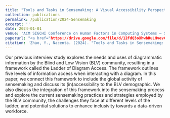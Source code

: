 ```yaml
---
title: "Tools and Tasks in Sensemaking: A Visual Accessibility Perspective"
collection: publications
permalink: /publication/2024-Sensemaking
excerpt: ''
date: 2024-01-01
venue: 'ACM SIGCHI Conference on Human Factors in Computing Systems – Sensemaking Workshop'
paperurl: "<a href="https://drive.google.com/file/d/12FdQ3oXhwbRuLHvevCXl9HwIFoCgzn79/view?usp=drive_link" target="_blank">paper link</a>"
citation: 'Zhao, Y., Nacenta. (2024). "Tools and Tasks in Sensemaking: A Visual Accessibility Perspective." <i>Proceedings of the SIGCHI Conference on Human Factors in Computing Systems – Sensemaking Workshop.</i> (ACM CHI workshop, paper presentation).'
---
```


Our previous interview study explores the needs and uses of diagrammatic information by the Blind and Low Vision (BLV) community, resulting in a framework called the Ladder of Diagram Access. The framework outlines five levels of information access when interacting with a diagram. In this paper, we connect this framework to include the global activity of sensemaking and discuss its (in)accessibility to the BLV demographic. We also discuss the integration of this framework into the sensemaking process and explore the current sensemaking practices and strategies employed by the BLV community, the challenges they face at different levels of the ladder, and potential solutions to enhance inclusivity towards a data-driven workforce.